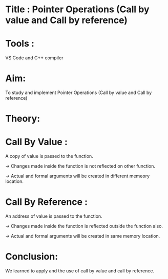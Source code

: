 # Title : Pointer Operations (Call by value and Call by reference)

# Tools :

VS Code and C++ compiler

# Aim:

To study and implement Pointer Operations (Call by value and Call by reference)

# Theory:

# Call By Value : 

A copy of value is passed to the function.

-> Changes made inside the function is not reflected on other function.

-> Actual and formal arguments will be created in different memeory location.

# Call By Reference : 

An address of value is passed to the function.

-> Changes made inside the function is reflected outside the function also.

-> Actual and formal arguments will be created in same memory location.

# Conclusion: 

We learned to apply and the use of call by value and call by reference.

